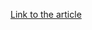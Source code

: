 [Link to the article](https://www.bleepingcomputer.com/news/security/us-warns-of-last-minute-iranian-and-russian-election-influence-ops/)
